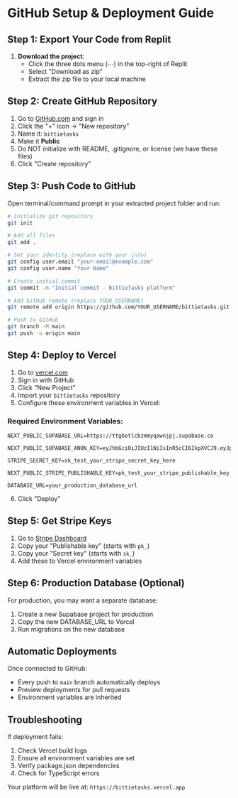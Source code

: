 # GitHub Setup & Deployment Guide

## Step 1: Export Your Code from Replit

1. **Download the project**:
   - Click the three dots menu (⋯) in the top-right of Replit
   - Select "Download as zip"
   - Extract the zip file to your local machine

## Step 2: Create GitHub Repository

1. Go to [GitHub.com](https://github.com) and sign in
2. Click the "+" icon → "New repository"
3. Name it: `bittietasks`
4. Make it **Public** 
5. Do NOT initialize with README, .gitignore, or license (we have these files)
6. Click "Create repository"

## Step 3: Push Code to GitHub

Open terminal/command prompt in your extracted project folder and run:

```bash
# Initialize git repository
git init

# Add all files
git add .

# Set your identity (replace with your info)
git config user.email "your-email@example.com"
git config user.name "Your Name"

# Create initial commit
git commit -m "Initial commit - BittieTasks platform"

# Add GitHub remote (replace YOUR_USERNAME)
git remote add origin https://github.com/YOUR_USERNAME/bittietasks.git

# Push to GitHub
git branch -M main
git push -u origin main
```

## Step 4: Deploy to Vercel

1. Go to [vercel.com](https://vercel.com)
2. Sign in with GitHub
3. Click "New Project"
4. Import your `bittietasks` repository
5. Configure these environment variables in Vercel:

### Required Environment Variables:

```
NEXT_PUBLIC_SUPABASE_URL=https://ttgbotlcbzmmyqawnjpj.supabase.co

NEXT_PUBLIC_SUPABASE_ANON_KEY=eyJhbGciOiJIUzI1NiIsInR5cCI6IkpXVCJ9.eyJpc3MiOiJzdXBhYmFzZSIsInJlZiI6InR0Z2JvdGxjYnptbXlxYXduanBqIiwicm9sZSI6ImFub24iLCJpYXQiOjE3NTQ2MDA4NzksImV4cCI6MjA3MDE3Njg3OX0.jc_PZay5gUyleINrGC5d5Sd2mCkHjonP56KCLJJNM1k

STRIPE_SECRET_KEY=sk_test_your_stripe_secret_key_here

NEXT_PUBLIC_STRIPE_PUBLISHABLE_KEY=pk_test_your_stripe_publishable_key_here

DATABASE_URL=your_production_database_url
```

6. Click "Deploy"

## Step 5: Get Stripe Keys

1. Go to [Stripe Dashboard](https://dashboard.stripe.com/apikeys)
2. Copy your "Publishable key" (starts with `pk_`)
3. Copy your "Secret key" (starts with `sk_`)
4. Add these to Vercel environment variables

## Step 6: Production Database (Optional)

For production, you may want a separate database:
1. Create a new Supabase project for production
2. Copy the new DATABASE_URL to Vercel
3. Run migrations on the new database

## Automatic Deployments

Once connected to GitHub:
- Every push to `main` branch automatically deploys
- Preview deployments for pull requests
- Environment variables are inherited

## Troubleshooting

If deployment fails:
1. Check Vercel build logs
2. Ensure all environment variables are set
3. Verify package.json dependencies
4. Check for TypeScript errors

Your platform will be live at: `https://bittietasks.vercel.app`
